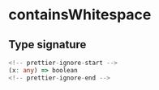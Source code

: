 # containsWhitespace

## Type signature

```typescript
<!-- prettier-ignore-start -->
(x: any) => boolean
<!-- prettier-ignore-end -->
```
